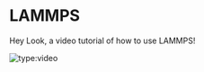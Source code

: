 # LAMMPS

Hey Look, a video tutorial of how to use LAMMPS!

![type:video](https://youtu.be/dQw4w9WgXcQ)
